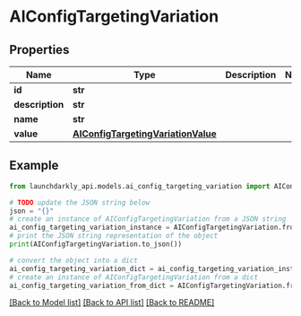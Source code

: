 # AIConfigTargetingVariation


## Properties

Name | Type | Description | Notes
------------ | ------------- | ------------- | -------------
**id** | **str** |  | 
**description** | **str** |  | 
**name** | **str** |  | 
**value** | [**AIConfigTargetingVariationValue**](AIConfigTargetingVariationValue.md) |  | 

## Example

```python
from launchdarkly_api.models.ai_config_targeting_variation import AIConfigTargetingVariation

# TODO update the JSON string below
json = "{}"
# create an instance of AIConfigTargetingVariation from a JSON string
ai_config_targeting_variation_instance = AIConfigTargetingVariation.from_json(json)
# print the JSON string representation of the object
print(AIConfigTargetingVariation.to_json())

# convert the object into a dict
ai_config_targeting_variation_dict = ai_config_targeting_variation_instance.to_dict()
# create an instance of AIConfigTargetingVariation from a dict
ai_config_targeting_variation_from_dict = AIConfigTargetingVariation.from_dict(ai_config_targeting_variation_dict)
```
[[Back to Model list]](../README.md#documentation-for-models) [[Back to API list]](../README.md#documentation-for-api-endpoints) [[Back to README]](../README.md)


